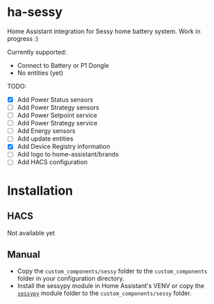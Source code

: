# ha-sessy
Home Assistant integration for Sessy home battery system.
Work in progress :)

Currently supported:
- Connect to Battery or P1 Dongle
- No entities (yet)

TODO:
- [X] Add Power Status sensors
- [ ] Add Power Strategy sensors
- [ ] Add Power Setpoint service
- [ ] Add Power Strategy service
- [ ] Add Energy sensors
- [ ] Add update entities
- [X] Add Device Registry information
- [ ] Add logo to home-assistant/brands
- [ ] Add HACS configuration

Installation
============

HACS
----
Not available yet

Manual
------
- Copy the `custom_components/sessy` folder to the `custom_components` folder in your configuration directory.
- Install the sessypy module in Home Assistant's VENV or copy the [`sessypy`](https://github.com/PimDoos/sessypy/tree/main/src/sessypy) module folder to the `custom_components/sessy` folder.
